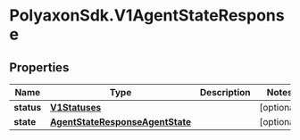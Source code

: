 # PolyaxonSdk.V1AgentStateResponse

## Properties
Name | Type | Description | Notes
------------ | ------------- | ------------- | -------------
**status** | [**V1Statuses**](V1Statuses.md) |  | [optional] 
**state** | [**AgentStateResponseAgentState**](AgentStateResponseAgentState.md) |  | [optional] 


